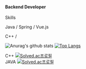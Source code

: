 #### Backend Developer 

Skills

Java / Spring / Vue.js

C++ / 

![Anurag's github stats](https://github-readme-stats.vercel.app/api?username=HelloNaks&show_icons=true&theme=synthwave)
[![Top Langs](https://github-readme-stats.vercel.app/api/top-langs/?username=HelloNaks&layout=compact)](https://github.com/HelloNaks/github-readme-stats)

C++
[![Solved.ac프로필](http://mazassumnida.wtf/api/v2/generate_badge?boj=naks)](https://solved.ac/naks)
<br>
JAVA
[![Solved.ac프로필](http://mazassumnida.wtf/api/v2/generate_badge?boj=krh963852)](https://solved.ac/krh963852)

<!--
**HelloNaks/HelloNaks** is a ✨ _special_ ✨ repository because its `README.md` (this file) appears on your GitHub profile.

Here are some ideas to get you started:

- 🔭 I’m currently working on ...
- 🌱 I’m currently learning ...
- 👯 I’m looking to collaborate on ...
- 🤔 I’m looking for help with ...
- 💬 Ask me about ...
- 📫 How to reach me: ...
- 😄 Pronouns: ...
- ⚡ Fun fact: ...
-->
